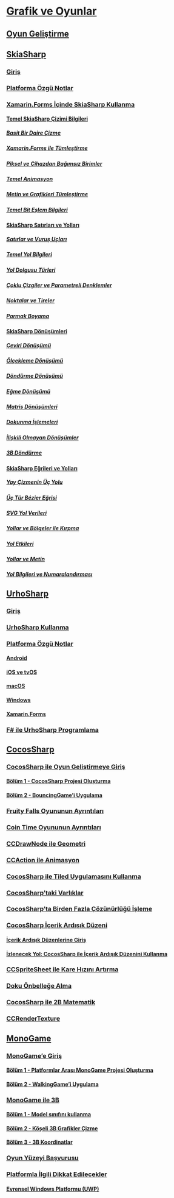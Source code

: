 # [Grafik ve Oyunlar](index.yml)
## [Oyun Geliştirme](game-development/index.md)
## [SkiaSharp](skiasharp/index.md)
### [Giriş](skiasharp/introduction.md)
### [Platforma Özgü Notlar](skiasharp/platform.md)



### [Xamarin.Forms İçinde SkiaSharp Kullanma](~/xamarin-forms/user-interface/graphics/skiasharp/index.md)
#### [Temel SkiaSharp Çizimi Bilgileri](~/xamarin-forms/user-interface/graphics/skiasharp/basics/index.md)
##### [Basit Bir Daire Çizme](~/xamarin-forms/user-interface/graphics/skiasharp/basics/circle.md)
##### [Xamarin.Forms ile Tümleştirme](~/xamarin-forms/user-interface/graphics/skiasharp/basics/integration.md)
##### [Piksel ve Cihazdan Bağımsız Birimler](~/xamarin-forms/user-interface/graphics/skiasharp/basics/pixels.md)
##### [Temel Animasyon](~/xamarin-forms/user-interface/graphics/skiasharp/basics/animation.md)
##### [Metin ve Grafikleri Tümleştirme](~/xamarin-forms/user-interface/graphics/skiasharp/basics/text.md)
##### [Temel Bit Eşlem Bilgileri](~/xamarin-forms/user-interface/graphics/skiasharp/basics/bitmaps.md)
#### [SkiaSharp Satırları ve Yolları](~/xamarin-forms/user-interface/graphics/skiasharp/paths/index.md)
##### [Satırlar ve Vuruş Uçları](~/xamarin-forms/user-interface/graphics/skiasharp/paths/lines.md)
##### [Temel Yol Bilgileri](~/xamarin-forms/user-interface/graphics/skiasharp/paths/paths.md)
##### [Yol Dolgusu Türleri](~/xamarin-forms/user-interface/graphics/skiasharp/paths/fill-types.md)
##### [Çoklu Çizgiler ve Parametreli Denklemler](~/xamarin-forms/user-interface/graphics/skiasharp/paths/polylines.md)
##### [Noktalar ve Tireler](~/xamarin-forms/user-interface/graphics/skiasharp/paths/dots.md)
##### [Parmak Boyama](~/xamarin-forms/user-interface/graphics/skiasharp/paths/finger-paint.md)
#### [SkiaSharp Dönüşümleri](~/xamarin-forms/user-interface/graphics/skiasharp/transforms/index.md)
##### [Çeviri Dönüşümü](~/xamarin-forms/user-interface/graphics/skiasharp/transforms/translate.md)
##### [Ölçekleme Dönüşümü](~/xamarin-forms/user-interface/graphics/skiasharp/transforms/scale.md)
##### [Döndürme Dönüşümü](~/xamarin-forms/user-interface/graphics/skiasharp/transforms/rotate.md)
##### [Eğme Dönüşümü](~/xamarin-forms/user-interface/graphics/skiasharp/transforms/skew.md)
##### [Matris Dönüşümleri](~/xamarin-forms/user-interface/graphics/skiasharp/transforms/matrix.md)
##### [Dokunma İşlemeleri](~/xamarin-forms/user-interface/graphics/skiasharp/transforms/touch.md)
##### [İlişkili Olmayan Dönüşümler](~/xamarin-forms/user-interface/graphics/skiasharp/transforms/non-affine.md)
##### [3B Döndürme](~/xamarin-forms/user-interface/graphics/skiasharp/transforms/3d-rotation.md)
#### [SkiaSharp Eğrileri ve Yolları](~/xamarin-forms/user-interface/graphics/skiasharp/curves/index.md)
##### [Yay Çizmenin Üç Yolu](~/xamarin-forms/user-interface/graphics/skiasharp/curves/arcs.md)
##### [Üç Tür Bézier Eğrisi](~/xamarin-forms/user-interface/graphics/skiasharp/curves/beziers.md)
##### [SVG Yol Verileri](~/xamarin-forms/user-interface/graphics/skiasharp/curves/path-data.md)
##### [Yollar ve Bölgeler ile Kırpma](~/xamarin-forms/user-interface/graphics/skiasharp/curves/clipping.md)
##### [Yol Etkileri](~/xamarin-forms/user-interface/graphics/skiasharp/curves/effects.md)
##### [Yollar ve Metin](~/xamarin-forms/user-interface/graphics/skiasharp/curves/text-paths.md)
##### [Yol Bilgileri ve Numaralandırması](~/xamarin-forms/user-interface/graphics/skiasharp/curves/information.md)


## [UrhoSharp](urhosharp/index.md)
### [Giriş](urhosharp/introduction.md)
### [UrhoSharp Kullanma](urhosharp/using.md)
### [Platforma Özgü Notlar](urhosharp/platform/index.md)
#### [Android](urhosharp/platform/android.md)
#### [iOS ve tvOS](urhosharp/platform/ios.md)
#### [macOS](urhosharp/platform/mac.md)
#### [Windows](urhosharp/platform/windows.md)
#### [Xamarin.Forms](urhosharp/platform/xamarin-forms.md)
### [F# ile UrhoSharp Programlama](urhosharp/fsharp.md)
## [CocosSharp](cocossharp/index.md)
### [CocosSharp ile Oyun Geliştirmeye Giriş](cocossharp/first-game/index.md)
#### [Bölüm 1 - CocosSharp Projesi Oluşturma](cocossharp/first-game/part1.md)
#### [Bölüm 2 - BouncingGame’i Uygulama](cocossharp/first-game/part2.md)
### [Fruity Falls Oyununun Ayrıntıları](cocossharp/fruity-falls.md)
### [Coin Time Oyununun Ayrıntıları](cocossharp/cointime.md)
### [CCDrawNode ile Geometri](cocossharp/ccdrawnode.md)
### [CCAction ile Animasyon](cocossharp/ccaction.md)
### [CocosSharp ile Tiled Uygulamasını Kullanma](cocossharp/tiled.md)
### [CocosSharp’taki Varlıklar](cocossharp/entities.md)
### [CocosSharp’ta Birden Fazla Çözünürlüğü İşleme](cocossharp/resolutions.md)
### [CocosSharp İçerik Ardışık Düzeni](cocossharp/content-pipeline/index.md)
#### [İçerik Ardışık Düzenlerine Giriş](cocossharp/content-pipeline/introduction.md)
#### [İzlenecek Yol: CocosSharp ile İçerik Ardışık Düzenini Kullanma](cocossharp/content-pipeline/walkthrough.md)
### [CCSpriteSheet ile Kare Hızını Artırma](cocossharp/ccspritesheet.md)
### [Doku Önbelleğe Alma](cocossharp/texture-cache.md)
### [CocosSharp ile 2B Matematik](cocossharp/math.md)
### [CCRenderTexture](cocossharp/ccrendertexture.md)
## [MonoGame](monogame/index.md)
### [MonoGame’e Giriş](monogame/introduction/index.md)
#### [Bölüm 1 - Platformlar Arası MonoGame Projesi Oluşturma](monogame/introduction/part1.md)
#### [Bölüm 2 - WalkingGame’i Uygulama](monogame/introduction/part2.md)
### [MonoGame ile 3B](monogame/3d/index.md)
#### [Bölüm 1 - Model sınıfını kullanma](monogame/3d/part1.md)
#### [Bölüm 2 - Köşeli 3B Grafikler Çizme](monogame/3d/part2.md)
#### [Bölüm 3 - 3B Koordinatlar](monogame/3d/part3.md)
### [Oyun Yüzeyi Başvurusu](monogame/input.md)
### [Platformla İlgili Dikkat Edilecekler](monogame/platforms/index.md)
#### [Evrensel Windows Platformu (UWP)](monogame/platforms/uwp.md)
